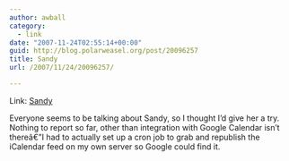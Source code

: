 ```yaml
---
author: awball
category:
  - link
date: "2007-11-24T02:55:14+00:00"
guid: http://blog.polarweasel.org/post/20096257
title: Sandy
url: /2007/11/24/20096257/

---
```

Link: [Sandy](http://iwantsandy.com/)

Everyone seems to be talking about Sandy, so I thought I’d give her a try. Nothing to report so far, other than integration with Google Calendar isn’t thereâ€”I had to actually set up a cron job to grab and republish the iCalendar feed on my own server so Google could find it.
